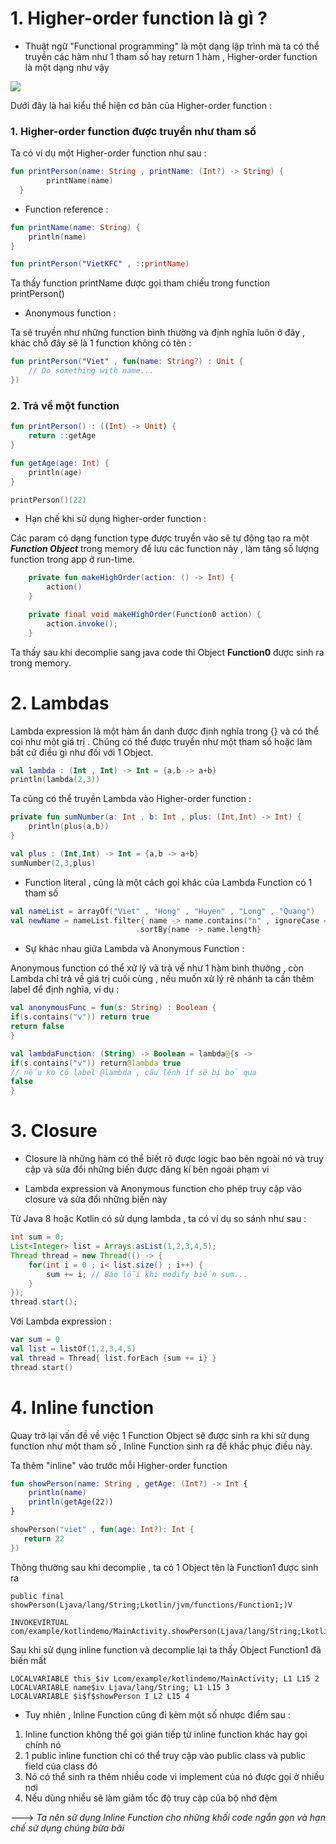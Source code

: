 # 1. Higher-order function là gì ?

* Thuật ngữ "Functional programming" là một dạng lập trình mà ta có thể truyền các hàm như 1 tham số hay return 1 hàm , Higher-order function
là một dạng như vậy

![](https://images.viblo.asia/b2e798eb-05ee-40ed-8e63-ce9c7363d8bf.png)

Dưới đây là hai kiểu thể hiện cơ bản của Higher-order function :

### 1.  Higher-order function được truyền như tham số

Ta có ví dụ một Higher-order function như sau : 

``` Kotlin
fun printPerson(name: String , printName: (Int?) -> String) {
        printName(name)
  }
```

*  Function reference :

``` Kotlin
fun printName(name: String) {
    println(name)
}
```

```Kotlin
fun printPerson("VietKFC" , ::printName)
```

Ta thấy function printName được gọi tham chiếu trong function printPerson()

* Anonymous function :

Ta sẽ truyền như những function bình thường và định nghĩa luôn ở đây , khác chỗ đây sẽ là 1 function không có tên :

```Kotlin
fun printPerson("Viet" , fun(name: String?) : Unit {
    // Do something with name...
})
```
### 2. Trả về một function
```Kotlin
fun printPerson() : ((Int) -> Unit) {
    return ::getAge
}
```

```Kotlin
fun getAge(age: Int) {
    println(age)
}
```

``` Kotlin
printPerson()(22)
```

*  Hạn chế khi sử dụng higher-order function :

Các param có dạng function type được truyền vào sẽ tự động tạo ra một ***Function Object*** trong memory để lưu các function này , làm tăng số lượng function trong app ở run-time.

```Kotlin
    private fun makeHighOrder(action: () -> Int) {
        action()
    }
```

```Java
    private final void makeHighOrder(Function0 action) {
        action.invoke();
    }
```

Ta thấy sau khi decomplie sang java code thì Object **Function0** được sinh ra trong memory.

# 2. Lambdas
Lambda expression là một hàm ẩn danh được định nghĩa trong {} và có thể coi như một giá trị .
Chúng có thể được truyền như một tham số hoặc làm bất cứ điều gì như đối với 1 Object.

```Kotlin
val lambda : (Int , Int) -> Int = {a,b -> a+b}
println(lambda(2,3))
```

Ta cũng có thể truyền Lambda vào Higher-order function :

```Kotlin
private fun sumNumber(a: Int , b: Int , plus: (Int,Int) -> Int) {
    println(plus(a,b))
}
```

```Kotlin
val plus : (Int,Int) -> Int = {a,b -> a+b}
sumNumber(2,3,plus)
```

* Function literal , cũng là một cách gọi khác của Lambda Function có 1 tham số 

```Kotlin
val nameList = arrayOf("Viet" , "Hong" , "Huyen" , "Long" , "Quang")
val newName = nameList.filter{ name -> name.contains("n" , ignoreCase = true) }
                            .sortBy{name -> name.length}
```

* Sự khác nhau giữa Lambda và Anonymous Function :

Anonymous function có thể xử lý và trả về như 1 hàm bình thường , còn Lambda chỉ trả về giá trị cuối cùng , nếu muốn xử lý rẽ nhánh ta cần thêm label để định nghĩa, ví dụ :

```Kotlin
val anonymousFunc = fun(s: String) : Boolean {
if(s.contains("v")) return true
return false
}
```

```Kotlin
val lambdaFunction: (String) -> Boolean = lambda@{s ->
if(s.contains("v")) return@lambda true
// nếu ko có label @lambda , câu lệnh if sẽ bị bỏ qua
false
}
```

# 3. Closure
* Closure là những hàm có thể biết rõ được  logic bao bên ngoài nó và truy cập và sửa đổi những biến được đăng kí bên ngoài phạm vi

* Lambda expression và Anonymous function cho phép truy cập vào closure và sửa đổi những biến này

Từ Java 8 hoặc Kotlin có sử dụng lambda , ta có ví dụ so sánh như sau :

```Java
int sum = 0;
List<Integer> list = Arrays.asList(1,2,3,4,5);
Thread thread = new Thread(() -> {
    for(int i = 0 ; i< list.size() ; i++) {
        sum += i; // Báo lỗi khi modify biến sum...
    }
});
thread.start();
```

Với Lambda expression : 

```Kotlin
var sum = 0
val list = listOf(1,2,3,4,5)
val thread = Thread{ list.forEach {sum += i} }
thread.start()
```

# 4. Inline function
Quay trở lại vấn đề về việc 1 Function Object sẽ được sinh ra khi sử dụng function như một tham số , Inline Function sinh ra để khắc phục điều này.

Ta thêm "inline" vào trước mỗi Higher-order function

```Kotlin
fun showPerson(name: String , getAge: (Int?) -> Int {
    println(name)
    println(getAge(22))
}
```

``` Kotlin
showPerson("viet" , fun(age: Int?): Int {
   return 22
})
```

Thông thường sau khi decomplie , ta có 1 Object tên là Function1 được sinh ra

```
public final showPerson(Ljava/lang/String;Lkotlin/jvm/functions/Function1;)V
```

```
INVOKEVIRTUAL com/example/kotlindemo/MainActivity.showPerson(Ljava/lang/String;Lkotlin/jvm/functions/Function1;)V
```

Sau khi sử dụng inline function và decomplie lại ta thấy Object Function1  đã biến mất

```
LOCALVARIABLE this_$iv Lcom/example/kotlindemo/MainActivity; L1 L15 2
LOCALVARIABLE name$iv Ljava/lang/String; L1 L15 3
LOCALVARIABLE $i$f$showPerson I L2 L15 4
```

* Tuy nhiên , Inline Function cũng đi kèm một số nhược điểm sau :
1.  Inline function không thể gọi gián tiếp từ inline function khác hay gọi chính nó
2.  1 public inline function chỉ có thể truy cập vào public class và public field của class đó
3.  Nó có thể sinh ra thêm nhiều code vì implement của nó được gọi ở nhiều nơi 
4.  Nếu dùng nhiều sẽ làm giảm tốc độ truy cập của bộ nhớ đệm


---> *Ta nên sử dụng Inline Function cho những khối code ngắn gọn và hạn chế sử dụng chúng bừa bãi*
